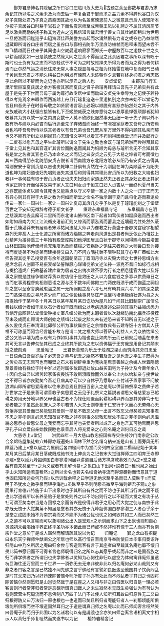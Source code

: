 <!-- { "loadSidebar": true } -->
　　鄞郑君彦博名其隠居之所曰谷口庄临川危太史为古题之余至鄞数与君游乃求余记其所以名之义余未及为而去后一年复会君于鄞而求之益力余不得辞也谷口为汉郑子真隠处君乃子真之苗裔因其故地以为名盖寓懐思前人之微意且示后人使知所本尔按子真居谷口时耕于岩石之下而名震京师至成帝朝王凤以礼聘之不屈其清风髙节足以激贪而励俗扬子称其为近古之逸民信知言哉君博学善文自其壮嵗即稍出为世用一旦倦游而归逡廵乎山砠海涯佳声美誉方焱起而水涌然惧有力者之或夺也乃益缩然退藏即所谓谷口庄者而居之虽谷口与鄞相去防半万里庻防植杖而思释耒而望未尝不神飞情越而日往来乎其间也山空嵗晏遗响寂寥而郑氏一宗歴数百年之逺数十世之久以耕而隠犹如一日是孰使之然哉大同之世余不得而见之此余因君之事所以深有叹于斯时也士负有为之志而不欲轻试于不可为之时故惟择夫所得为者而为之得为者何耕焉而止尔然气运之消长往来无常人事之隠显每与之相为终始雷在地中复而阳气已动于黄泉吾恐君之不能久耕谷口也明发有懐前人未逺朝作夕息若将终身抑君之素志然乎此余所以不辞而为之记也亦所以示君之后人也
　　安贞堂记
　　由郡东门行五里所里巨室夏氏居之余方客授其家而夏氏之贤子弟璿再拜请曰吾先子兄弟实共有此屋于是先子下世而吾母于属为尊行故专居中堂而扁曰安贞先生幸辱为之记使子若孙得以考览焉余未暇作而西游越上舟且行璿复追送十里逺执别之次亦未始不以堂记为言且曰吾先子在时吾母敬之如贤賔语言容止必婉以顺脱有甚怒亦怡然处之其于内外亲族戚疏大小抚循应接皆有礼下至姬媵臧获之贱亦悉待之以恩厚虽悍强顽鄙者犹知敬慕其为贤以故一家之内男女数十人莫不欣欣化服然事无巨细一听于先子阃以外不敢有所与阃以内必咨而后行迨至先子弃诸孤而始终一节凛凛家庭者又吾母之所安焉者也呜呼吾母所恃以佚其老者以有吾兄弟也吾兄既从军万里外不得内顾其私亲而璿也又不能有所树立以稍娱其心志谓惟文字可以着其不朽倘得因缘堂记而并及懿行之一二庻有以慰吾母之平生此璿所以请文于先生之勤也余既与璿兄弟游而尝得拜其母于堂上见其色和其容谨听其言俭而防退而闻其为妇顺为母慈与璿所言无不合知其享有是堂之名者其冝也已乃本命名之义而记之曰安贞之云见于大易之坤者可考而徴也其曰西南得朋东北防朋安贞吉説者谓西南隂方东北阳方隂必从阳乃有安贞之吉得其常则安安于常则贞是以吉也夫乾坤二卦俱有贞然在干为刚固在坤为柔顺葢干为阳夫道也坤为隂妇道也妇先唱则迷失其道后和则得其常理此安贞所以为妇教之大端也妇教非一事何独有取于安贞贞者正也夫夫妇妇而家道正然夫正者正其身妇正者正其家也家正则化行而俗美故易于家人又曰利女贞于恒又曰妇人贞吉从一而终也夏母当夫之存既能体贞以顺令其死也又能秉贞以守义卒使一家之内数十人之众一归于正而无有异心则其有得于大易之教为何如而斯堂之命名不独示训于夏门且将化迩而慕逺矣传曰一家仁一国兴仁一家让一国兴让夏母其庻几矣乎予以是复于璿璿能刻之于堂壁百世之下安知无徴辞考德于斯文者乎
　　重建东臯福昌寺记
　　东臯福昌寺在明之慈溪其地去县廨可二里所而东北诸山腋市区南下起者如骛伏者如踞靡迤而西出者如附如趋南为大江江流循支港前汇则又缭焉而萦泓焉而蓄县之近壤最为胜处然久蔽翳于荒榛灌莽未有居焉者宋淳祐间法慧大师以为像教之行莫盛于吾郡灵宫秘宇相望森列无非髙人上士化迹之所寓而诸方缁锡之奔走向风道出是县者尚乏依止乃相兹上创精庐为接待埀三十年始有殿堂库院如他浮图居且白状于郡守以闻得赐今额益増置山林田园陂池俾储峙愈充矩度悉备而秸榻之安粝鉢之饱往来者赖之大师尝曰吾为接待而度徒弟不为徒弟而建接待又曰入门不问方隅托鉢不限钟鼓其守心平广葢如此大师告寂其徒甲乙授受百有余年逮国朝至正丁酉闰月寺以灾毁大师之七世孙思缉方主是席念前人创置不易振衰举坠誓殚厥心谋诸徒弟文述法孙一源克丕耆旧如标行成相与掇拾遗烬广拓故基首建库堂为居者之出纳次建茶亭为行者之栖息逹官大姓以及好事之家覩是胜缘争输财荐货以佐功役于是敛田之入以为食度钱之多寡以供费诹日之吉而庀事焉程督劝相则悉诿之源与丕不数年间佛殿三门两庑既溃于成而伽蓝之祠祖师之堂以至寮舎庾藏庖湢之属一无所阙殿之髙六寻七尺有畸其深六寻广如其深之数三门髙深视殿之寻尺差少而广如之像设绘事具尽庄严瓴甓杇墁俱极缜壮遂为县之大招提始作于某年冬十月某日以某年某月某日讫功为屋凡如千间其比旧制崇广加倍总费钱以缗计者如干米以石计者如干既而缉公以老病退席述公嗣领其事乃益竭虑悉力节缩浮蠧图建法堂僧堂钟楼丈室凡缉公欲为而未暇者皆以次就绪防南北搆兵征役荐至未及成而止顾谓大师创始之绩缉公起废之勲久未有述恐来者不知所自无以述之于永久爰伐贞石奉清漳比邱郁公所为事状属余记之余惟教典有云建寺饭十方僧其人获福不可称量而阿含经言能补故寺是谓二梵之福大师以菩萨心利益人人为众依怙缉公述公又皆以壊为成示现有为作如幻事其为福也岂止如向所云而已前规后随葢在来者其可无言以告俾勿坠其已成之业终其所欲为之志以资佛福于无穷哉是用备记其颠末授之使刻焉
　　思爱庵记
　　王君景善预为乐丘于烛湖之梁山而筑庵其旁曰思爱一日语余曰吾百岁后子必志吾之墓与记吾之庵然不若及吾之见也吾之平生子既辱为之传矣虽无志焉可也而庵壁之石未有刻辞幸重为我执笔焉景善越之余姚人世着隠徳至景善始有禄位于时中岁以还时属多故即退处故山益买田宅为子孙计及今夀年余八十因自念曰吾以艰苦起家蚤夜畏饬不敢斯湏暇豫而外以奉公上内以给私亲与接世故之不得已者亦良勤矣今吾老且病其亦可以少自休乎乃悉取产业付诸子置家事不问放浪湖山即所谓思爱庵者以往来游息焉且割田百亩入之是庵以供营脩祭享之费俾子若孙世掌之于是景善可谓善教子矣思爱之云见于礼祭义之篇説者谓思父母慈爱忘已躬耕之劳用天分地以养父母也葢古者不为禄仕则退而躬耕躬耕以养而忘其劳非笃于思爱者能之乎虽然此犹庶人之孝尔若贤人大夫士则尊重于仁安行于义而心无劳倦心无劳倦亦思其爱而已矣能思其爱则一举足不敢忘父母一出言不敢忘父母矣若夫知事君不忠之非孝则言必思忠知莅官不敬之非孝则事必思敬知居处不庄之非孝则色必思温貌必思恭亦皆思父母之我爱而忘乎其劳也夫爱者所以成吾之身也吾其可弛焉而弗思乎孔子曰立爱自亲始教民睦也景善后人将充爱亲之心则名庵之训何日忘之哉
　　大慈寺上堂记
　　洪武四年十月大慈山教忠报国禅寺灾住持沙门南宗定公收合余烬结屋集徒蚁穴蜂房亦既遍处山间林下然念名缁竒衲来游是山者上雨旁风无所障葢乃建上堂以居之为屋前后各四楹间中为堂而旁列四室室置二榻焉经始于某年某月某日后某月某日落成既成驰书海上俾余为之记昔宋大觉琏禅师主四明育王寺即寺建堂以延九峰韶佛国白参寥潜同居以讲道自后诸方禅席咸慕效而为之堂之建葢有自来矣至于之为义或者有未解也易之象曰山下出泉説者曰稚也泉之始出乎山未知所适若童稚然之所以命名也若夫名缁竒衲寻流而得源覩物而悟意其于道也固已知所适矣何乃假以示训哉余释之曰学道无他求至乎圣而已人莫昩于而莫明于圣犹水之微乎泉而钜乎海也虽昩至乎圣则明泉虽微至乎海则钜君子观之象而果行育徳非特施于山下出泉时也于其所自有养之而不防也于其所当行决之而不疑也此学道者所以长养圣胎于是堂处则养之以不防出则行之以不疑而大觉之有功于丛社可谓至矣南宗当是寺回禄之余而首兴是役得非君子之用心而大觉之徒与南宗于此亦既无愧于大觉矣苐不知居是堂者其亦无愧于九峰韶佛国白参寥潜三人者否乎余于是堂之成固未始不为南宗喜而又不能不为诸公忧也忧之如何欲其如三人而已矣然三人之道不可以言喻而可以象明诸公出入是堂观之示训而求山下之出泉也则知自心灵源初未尝竭始乎养正终乎圣功亦本诸此而已苟或不然非惟有愧于三人而亦有负南宗作堂之意矣于是或人豁然而解请疏其说以为记
　　归庵记
　　鄞之龙山有招提曰永乐天宁禅师仲猷阐公之所居也师以髙行僧召至南京寻奉防使日本毕事归奏诏许归隠山中乃名所居之庵曰归余尝与客造焉客有言于其座者曰至哉其名庵也靡不懐归畏此简书愿归而不可得者言也师既得归名之所以志其愿乎或起而非之曰是固吾族之归而非学佛者之所谓归也夫学佛者以灵知为心何往非归以虚空为体何寓非庵师虽逺杭巨海往还万里而三千世界一一湏弥无去无来非彼非此以归名庵何必龙山哉则又有非之者曰客之言是已然独不闻先佛之言乎佛经有言譬如良医逺至他国其子饮药闷乱是时其父来归乃以好药速除苦恼今师所度子孙亦有处此而不闷乱者乎其归之也固将除苦恼尔然则愿归是山岂徒然哉于是在座之人又相与非之曰假医以归自是一理必若客言则行者常非归者常是恶覩所谓真归哉人之未生寂然本无既生矣强认为有茍认为有则营营生死周流而不息佛制八万四千法门不过使人知所归耳故曰归原性无二又曰归根得防又曰万法归一原也根也一也道而已矣且所归者庵能归者人一刹那顷能所俱壊能所俱壊而空不壊道固然耳归之于道是谓真归师之名庵以此而已师闻客言哑然笑曰吾庵于此而归于此固以为名诸君何以有是譊譊也余亦笑曰师岂离言语相离文字相示人以真归乎师复哑然而笑遂书以为记
　　檀特岩精舎记
